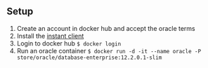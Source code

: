 ## Setup

1. Create an account in docker hub and accept the oracle terms
2. Install the [instant client](https://www.oracle.com/technetwork/topics/linuxx86-64soft-092277.html)
3. Login to docker hub `$ docker login`
4. Run an oracle container `$ docker run -d -it --name oracle -P store/oracle/database-enterprise:12.2.0.1-slim`

